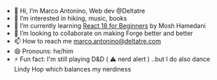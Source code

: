 - 👋 Hi, I’m Marco Antonino, Web dev @Deltatre
- 👀 I’m interested in hiking, music, books
- 🌱 I’m currently learning [React 18 for Beginners]([url](https://members.codewithmosh.com/courses/enrolled/2037633)) by Mosh Hamedani
- 💞️ I’m looking to collaborate on making Forge better and better
- 📫 How to reach me marco.antonino@deltatre.com
- 😄 Pronouns: he/him
- ⚡ Fun fact: I'm still playing D&D ( ⚠️ nerd alert ) ..but I do also dance Lindy Hop which balances my nerdiness

<!---
marco-antonino-deltatre/marco-antonino-deltatre is a ✨ special ✨ repository because its `README.md` (this file) appears on your GitHub profile.
You can click the Preview link to take a look at your changes.
--->
